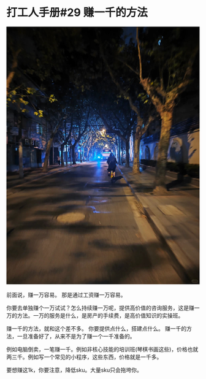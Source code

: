 # 打工人手册#29 赚一千的方法

 ![](img/e91609c0-3379-485c-bb61-f71add4e3992.jpg)
 
前面说，赚一万容易。
那是通过工资赚一万容易。

你要去单独赚个一万试试？怎么持续赚一万呢，提供高价值的咨询服务，这是赚一万的方法。一万的服务是什么，是房产的手续费，是高价值知识的实操班。

赚一千的方法，就和这个差不多。
你要提供点什么，搭建点什么。
赚一千的方法，一旦准备好了，从来不是为了赚一个一千准备的。

例如电脑倒卖，一笔赚一千。例如非核心技能的培训班(琴棋书画这些)，价格也就两三千。例如写一个常见的小程序，这些东西，价格就是一千多。

要想赚这1k，你要注意，降低sku。大量sku只会拖垮你。